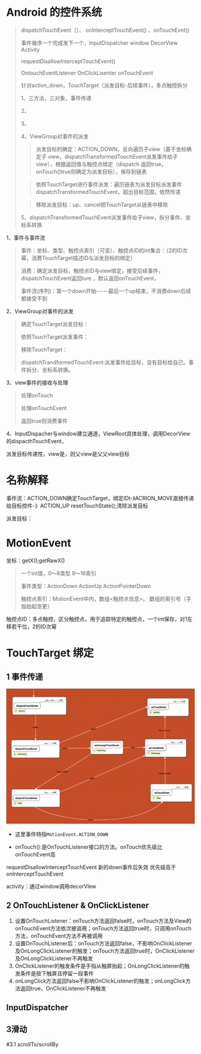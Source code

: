 # Android 的控件系统



> dispatchTouchEvent（）、 onInterceptTouchEvent() 、onTouchEvnt()
>
> 事件循序一个完成发下一个，InputDispatcher window DecorView Activity
>
> requestDisallowInterceptTouchEvent()
>
> 
>
> OntouchEventListener OnClickLisenter onTouchEvent
>
> 针对action_down，TouchTarget（派发目标-后续事件），多点触控拆分
>
> 1、三方法，三对象，事件传递
>
> 2、
>
> 3、
>
> 4、ViewGroup对事件的派发
>
> > 派发目标的确定：ACTION_DOWN，反向遍历子view（基于坐标确定子 view，dispatchTransformedTouchEvent派发事件给子 view），根据返回值与触控点绑定（dispatch 返回true，onTouch()true则确定为派发目标），保存到链表
>
> > 依照TouchTarget进行事件派发：遍历链表为派发目标派发事件dispatchTransformedTouchEvent，超出目标范围，依然传递
>
> > 移除派发目标：up、cancel把TouchTarget从链表中移除
>
> 5、dispatchTransformedTouchEvent派发事件给子view，拆分事件、坐标系转换



1、事件与事件流

> 事件：坐标、类型、触控点索引（可变）、触控点ID的int集合：（2的ID次幂，消费TouchTarget描述ID与派发目标的绑定）
>
> 消费：确定派发目标，触控点ID与view绑定，接受后续事件，dispatchTouchEvent返回ture ，默认返回onTouchEvent，
>
> 事件流(序列)：第一个down开始-----最后一个up结束，不消费down后续都接受不到

2、ViewGroup对事件的派发

> 确定TouchTarget派发目标：
>
> 依照TouchTarget派发事件：
>
> 移除TouchTarget：
>
> dispatchTrandformedTouchEvent:派发事件给目标，没有目标给自己。事件拆分、坐标系转换。

3、view事件的接收与处理

> 处理onTouch
>
> 处理onTouchEvent
>
> 返回true则消费事件

4、InputDispacher与window建立通道，ViewRoot具体处理，调用DecorView的dispacthTouchEvent，



派发目标传递性，view是，则父view是父父view目标

# 名称解释

事件流：ACTION_DOWN确定TouchTarget，绑定IDt-》ACRION_MOVE直接传递给目标控件-》ACTION_UP resetTouchState();清除派发目标

派发目标：

# MotionEvent

坐标：getX();getRawX()

>  一个int值，0～8类型 9～16索引
>
> 事件类型：ActionDown ActionUp ActionPointerDown
>
> 触控点索引：MotionEvent中内，数组<触控点信息>。 数组的索引号（手指抬起变更）

触控点ID：多点触控，区分触控点，用于追踪特定的触控点，一个int保存，对1左移若干位，2的ID次幂



# TouchTarget 绑定



## 1 事件传递

![Android事件分发机制](../sources/Android事件分发机制.png)

- 这里事件特指`MotionEvent.ACTION_DOWN`

- onTouch():是OnTouchListener接口的方法。onTouch优先级比onTouchEvent高

requestDisallowInterceptTouchEvent 新的down事件后失效 优先级高于onInterceptTouchEvent

activity：通过window调用decorVIew

## 2 OnTouchListener & OnClickListener

1. 设置OnTouchListener：onTouch方法返回false时，onTouch方法及View的onTouchEvent方法依次被调用；onTouch方法返回true时，只调用onTouch方法，onTouchEvent方法不再被调用
2. 设置OnTouchListener后：onTouch方法返回false，不影响OnClickListener及OnLongClickListener的触发；onTouch方法返回true时，OnClickListener及OnLongClickListener不再触发
3. OnClickListener的触发条件是手指从触屏抬起；OnLongClickListener的触发条件是按下触屏且停留一段事件
4. onLongClick方法返回false不影响OnClickListener的触发；onLongClick方法返回true，OnClickListener不再触发

## InputDispatcher



## 3滑动

#3.1 scrollTo/scrollBy
